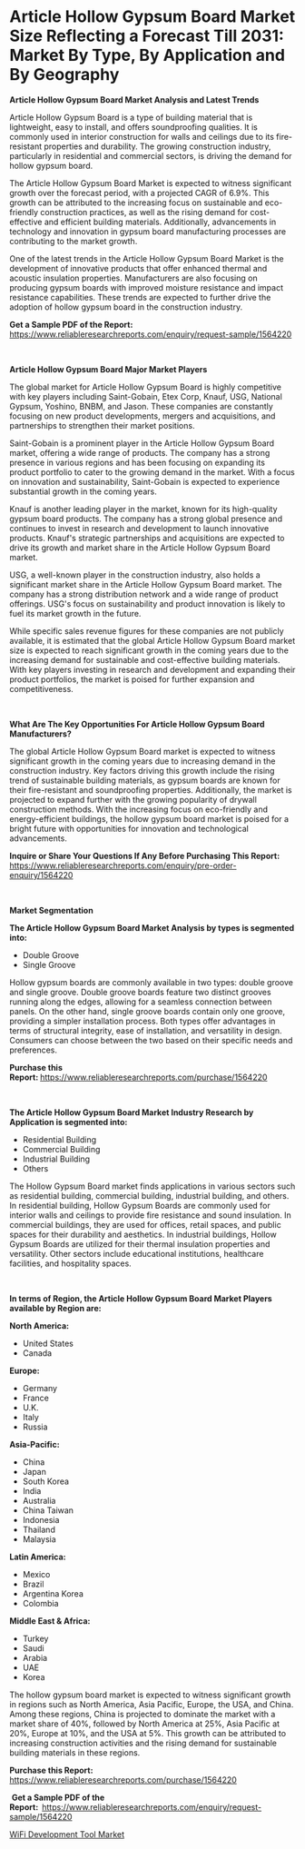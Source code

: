 <p><h1>Article Hollow Gypsum Board Market Size Reflecting a Forecast Till 2031: Market By Type, By Application and By Geography</h1></p><p><strong>Article Hollow Gypsum Board Market Analysis and Latest Trends</strong></p>
<p><p>Article Hollow Gypsum Board is a type of building material that is lightweight, easy to install, and offers soundproofing qualities. It is commonly used in interior construction for walls and ceilings due to its fire-resistant properties and durability. The growing construction industry, particularly in residential and commercial sectors, is driving the demand for hollow gypsum board.</p><p>The Article Hollow Gypsum Board Market is expected to witness significant growth over the forecast period, with a projected CAGR of 6.9%. This growth can be attributed to the increasing focus on sustainable and eco-friendly construction practices, as well as the rising demand for cost-effective and efficient building materials. Additionally, advancements in technology and innovation in gypsum board manufacturing processes are contributing to the market growth.</p><p>One of the latest trends in the Article Hollow Gypsum Board Market is the development of innovative products that offer enhanced thermal and acoustic insulation properties. Manufacturers are also focusing on producing gypsum boards with improved moisture resistance and impact resistance capabilities. These trends are expected to further drive the adoption of hollow gypsum board in the construction industry.</p></p>
<p><strong>Get a Sample PDF of the Report:&nbsp;</strong> <a href="https://www.reliableresearchreports.com/enquiry/request-sample/1564220">https://www.reliableresearchreports.com/enquiry/request-sample/1564220</a></p>
<p>&nbsp;</p>
<p><strong>Article Hollow Gypsum Board Major Market Players</strong></p>
<p><p>The global market for Article Hollow Gypsum Board is highly competitive with key players including Saint-Gobain, Etex Corp, Knauf, USG, National Gypsum, Yoshino, BNBM, and Jason. These companies are constantly focusing on new product developments, mergers and acquisitions, and partnerships to strengthen their market positions.</p><p>Saint-Gobain is a prominent player in the Article Hollow Gypsum Board market, offering a wide range of products. The company has a strong presence in various regions and has been focusing on expanding its product portfolio to cater to the growing demand in the market. With a focus on innovation and sustainability, Saint-Gobain is expected to experience substantial growth in the coming years.</p><p>Knauf is another leading player in the market, known for its high-quality gypsum board products. The company has a strong global presence and continues to invest in research and development to launch innovative products. Knauf's strategic partnerships and acquisitions are expected to drive its growth and market share in the Article Hollow Gypsum Board market.</p><p>USG, a well-known player in the construction industry, also holds a significant market share in the Article Hollow Gypsum Board market. The company has a strong distribution network and a wide range of product offerings. USG's focus on sustainability and product innovation is likely to fuel its market growth in the future.</p><p>While specific sales revenue figures for these companies are not publicly available, it is estimated that the global Article Hollow Gypsum Board market size is expected to reach significant growth in the coming years due to the increasing demand for sustainable and cost-effective building materials. With key players investing in research and development and expanding their product portfolios, the market is poised for further expansion and competitiveness.</p></p>
<p>&nbsp;</p>
<p><strong>What Are The Key Opportunities For Article Hollow Gypsum Board Manufacturers?</strong></p>
<p><p>The global Article Hollow Gypsum Board market is expected to witness significant growth in the coming years due to increasing demand in the construction industry. Key factors driving this growth include the rising trend of sustainable building materials, as gypsum boards are known for their fire-resistant and soundproofing properties. Additionally, the market is projected to expand further with the growing popularity of drywall construction methods. With the increasing focus on eco-friendly and energy-efficient buildings, the hollow gypsum board market is poised for a bright future with opportunities for innovation and technological advancements.</p></p>
<p><strong>Inquire or Share Your Questions If Any Before Purchasing This Report:</strong> <a href="https://www.reliableresearchreports.com/enquiry/pre-order-enquiry/1564220">https://www.reliableresearchreports.com/enquiry/pre-order-enquiry/1564220</a></p>
<p>&nbsp;</p>
<p><strong>Market Segmentation</strong></p>
<p><strong>The Article Hollow Gypsum Board Market Analysis by types is segmented into:</strong></p>
<p><ul><li>Double Groove</li><li>Single Groove</li></ul></p>
<p><p>Hollow gypsum boards are commonly available in two types: double groove and single groove. Double groove boards feature two distinct grooves running along the edges, allowing for a seamless connection between panels. On the other hand, single groove boards contain only one groove, providing a simpler installation process. Both types offer advantages in terms of structural integrity, ease of installation, and versatility in design. Consumers can choose between the two based on their specific needs and preferences.</p></p>
<p><strong>Purchase this Report:&nbsp;</strong><a href="https://www.reliableresearchreports.com/purchase/1564220">https://www.reliableresearchreports.com/purchase/1564220</a></p>
<p>&nbsp;</p>
<p><strong>The Article Hollow Gypsum Board Market Industry Research by Application is segmented into:</strong></p>
<p><ul><li>Residential Building</li><li>Commercial Building</li><li>Industrial Building</li><li>Others</li></ul></p>
<p><p>The Hollow Gypsum Board market finds applications in various sectors such as residential building, commercial building, industrial building, and others. In residential building, Hollow Gypsum Boards are commonly used for interior walls and ceilings to provide fire resistance and sound insulation. In commercial buildings, they are used for offices, retail spaces, and public spaces for their durability and aesthetics. In industrial buildings, Hollow Gypsum Boards are utilized for their thermal insulation properties and versatility. Other sectors include educational institutions, healthcare facilities, and hospitality spaces.</p></p>
<p>&nbsp;</p>
<p><strong>In terms of Region, the Article Hollow Gypsum Board Market Players available by Region are:</strong></p>
<p>
    <p> <strong> North America: </strong>
        <ul>
            <li>United States</li>
            <li>Canada</li>
        </ul>
        </p> 
    <p> <strong> Europe: </strong>
        <ul>
            <li>Germany</li>
            <li>France</li>
            <li>U.K.</li>
            <li>Italy</li>
            <li>Russia</li>
        </ul>
        </p> 
    <p> <strong> Asia-Pacific: </strong>
        <ul>
            <li>China</li>
            <li>Japan</li>
            <li>South Korea</li>
            <li>India</li>
            <li>Australia</li>
            <li>China Taiwan</li>
            <li>Indonesia</li>
            <li>Thailand</li>
            <li>Malaysia</li>
        </ul>
        </p> 
    <p> <strong> Latin America: </strong>
        <ul>
            <li>Mexico</li>
            <li>Brazil</li>
            <li>Argentina Korea</li>
            <li>Colombia</li>
        </ul>
        </p> 
    <p> <strong> Middle East & Africa: </strong>
        <ul>
            <li>Turkey</li>
            <li>Saudi</li>
            <li>Arabia</li>
            <li>UAE</li>
            <li>Korea</li>
        </ul>
    </p>
    </p>
<p><p>The hollow gypsum board market is expected to witness significant growth in regions such as North America, Asia Pacific, Europe, the USA, and China. Among these regions, China is projected to dominate the market with a market share of 40%, followed by North America at 25%, Asia Pacific at 20%, Europe at 10%, and the USA at 5%. This growth can be attributed to increasing construction activities and the rising demand for sustainable building materials in these regions.</p></p>
<p><strong>Purchase this Report: </strong><a href="https://www.reliableresearchreports.com/purchase/1564220">https://www.reliableresearchreports.com/purchase/1564220</a></p>
<p>&nbsp;<strong>Get a Sample PDF of the Report:&nbsp;&nbsp;</strong><a href="https://www.reliableresearchreports.com/enquiry/request-sample/1564220">https://www.reliableresearchreports.com/enquiry/request-sample/1564220</a></p>
<p><strong></strong></p>
<p><p><a href="https://chivalrous-flock-a86.notion.site/WiFi-Development-Tool-Market-Research-Report-Provides-Critical-Insights-that-can-help-Shape-Business-263aeabf385344ffa98cfb3136da9121">WiFi Development Tool Market</a></p></p>